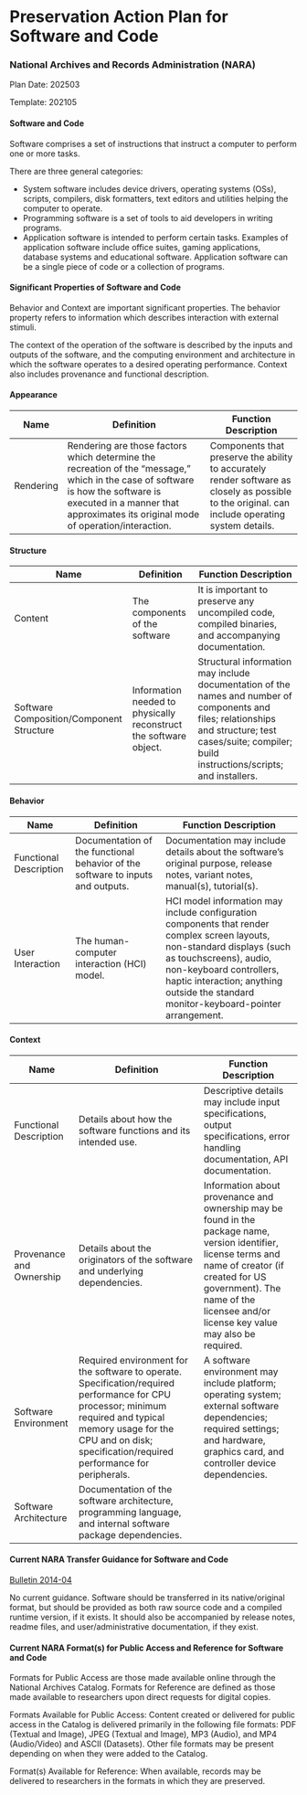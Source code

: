 # Preservation Action Plan for Software and Code
### National Archives and Records Administration (NARA)

Plan Date: 202503

Template: 202105

#### Software and Code
Software comprises a set of instructions that instruct a computer to perform one or more tasks. 

There are three general categories:
- System software includes device drivers, operating systems (OSs), scripts, compilers, disk formatters, text editors and utilities helping the computer to operate. 
- Programming software is a set of tools to aid developers in writing programs. 
- Application software is intended to perform certain tasks. Examples of application software include office suites, gaming applications, database systems and educational software. Application software can be a single piece of code or a collection of programs. 


#### Significant Properties of Software and Code
Behavior and Context are important significant properties. The behavior property refers to information which describes interaction with external stimuli.

The context of the operation of the software is described by the inputs and outputs of the software, and the computing environment and architecture in which the software operates to a desired operating performance. Context also includes provenance and functional description.

#### Appearance
| Name  | Definition  | Function Description  |
| ------------ | ------------ | ------------ |
|Rendering |Rendering are those factors which determine the recreation of the “message,” which in the case of software is how the software is executed in a manner that approximates its original mode of operation/interaction.  | Components that preserve the ability to accurately render software as closely as possible to the original. can include operating system details.|

#### Structure
| Name  | Definition  | Function Description  |
| ------------ | ------------ | ------------ |
|Content |The components of the software|It is important to preserve any uncompiled code, compiled binaries, and accompanying documentation.|
|Software Composition/Component Structure |Information needed to physically reconstruct the software object.|Structural information may include documentation of the names and number of components and files; relationships and structure; test cases/suite; compiler; build instructions/scripts; and installers.|



#### Behavior
| Name  | Definition  | Function Description  |
| ------------ | ------------ | ------------ |
|Functional Description  |Documentation of the functional behavior of the software to inputs and outputs. |Documentation may include details about the software’s original purpose, release notes, variant notes, manual(s), tutorial(s). |
|User Interaction |The human-computer interaction (HCI) model. |HCI model information may include configuration components that render complex screen layouts, non-standard displays (such as touchscreens), audio, non-keyboard controllers, haptic interaction; anything outside the standard monitor-keyboard-pointer arrangement.|


#### Context
| Name  | Definition  | Function Description  |
| ------------ | ------------ | ------------ |
|Functional Description  |Details about how the software functions and its intended use.|Descriptive details may include input specifications, output specifications, error handling documentation, API documentation. |
| Provenance and Ownership|Details about the originators of the software and underlying dependencies.|Information about provenance and ownership may be found in the package name, version identifier, license terms and name of creator (if created for US government). The name of the licensee and/or license key value may also be required.|
|Software Environment  |Required environment for the software to operate. Specification/required performance for CPU processor; minimum required and typical memory usage for the CPU and on disk; specification/required performance for peripherals.|A software environment may include platform; operating system; external software dependencies; required settings; and hardware, graphics card, and controller device dependencies. |
|Software Architecture  |Documentation of the software architecture, programming language, and internal software package dependencies.  | |



#### Current NARA Transfer Guidance for Software and Code 
[Bulletin 2014-04](https://www.archives.gov/records-mgmt/bulletins/2014/2014-04.html "Bulletin 2014-04")

No current guidance. Software should be transferred in its native/original format, but should be provided as both raw source code and a compiled runtime version, if it exists. It should also be accompanied by release notes, readme files, and user/administrative documentation, if they exist.


#### Current NARA Format(s) for Public Access and Reference for Software and Code 

Formats for Public Access are those made available online through the National Archives Catalog. Formats for Reference are defined as those made available to researchers upon direct requests for digital copies.

Formats Available for Public Access: Content created or delivered for public access in the Catalog is delivered primarily in the following file formats: PDF (Textual and Image), JPEG (Textual and Image), MP3 (Audio), and MP4 (Audio/Video) and ASCII (Datasets). Other file formats may be present depending on when they were added to the Catalog.

Format(s) Available for Reference: When available, records may be delivered to researchers in the formats in which they are preserved.



